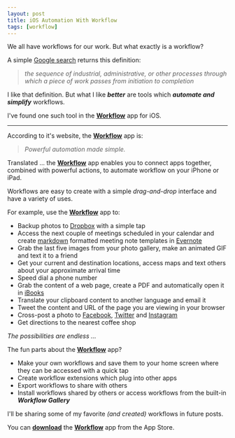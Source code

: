 ```yaml
---
layout: post
title: iOS Automation With Workflow
tags: [workflow]
---
```



We all have workflows for our work. But what exactly is a workflow?  

A simple [Google search](https://www.google.com/search?q=define%3Aworkflow) returns this definition:

> *the sequence of industrial, administrative, or other processes through which a piece of work passes from initiation to completion*

I like that definition.  But what I like ***better*** are tools which ***automate and simplify*** workflows.  

I've found one such tool in the **[Workflow](https://workflow.is/)** app for iOS.  

---

According to it's website, the **[Workflow](https://workflow.is/)** app is:

> *Powerful automation made simple.*

Translated ... the **[Workflow](https://workflow.is/)** app enables you to connect apps together, combined with powerful actions, to automate workflow on your iPhone or iPad.  

Workflows are easy to create with a simple *drag-and-drop* interface and have a variety of uses.

For example, use the **[Workflow](https://workflow.is/)** app to:

* Backup photos to [Dropbox](https://www.dropbox.com) with a simple tap
* Access the next couple of meetings scheduled in your calendar and create [markdown](http://daringfireball.net/projects/markdown/) formatted meeting note templates in [Evernote](https://evernote.com)
* Grab the last five images from your photo gallery, make an animated GIF and text it to a friend
* Get your current and destination locations, access maps and text others about your approximate arrival time
* Speed dial a phone number
* Grab the content of a web page, create a PDF and automatically open it in [iBooks](https://www.apple.com/ibooks/)
* Translate your clipboard content to another language and email it
* Tweet the content and URL of the page you are viewing in your browser
* Cross-post a photo to [Facebook](https://www.facebook.com), [Twitter](https://www.twitter.com) and [Instagram](https://instagram.com/)
* Get directions to the nearest coffee shop

*The possibilities are endless ...*

The fun parts about the **[Workflow](https://workflow.is/)** app?  

* Make your own workflows and save them to your home screen where they can be accessed with a quick tap
* Create workflow extensions which plug into other apps
* Export workflows to share with others
* Install workflows shared by others or access workflows from the built-in ***Workflow Gallery***

I'll be sharing some of my favorite *(and created)* workflows in future posts.

You can **[download](https://workflow.is/download)** the **[Workflow](https://workflow.is/)** app from the App Store.



